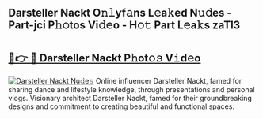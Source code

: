 ## Darsteller Nackt O𝚗𝚕yf𝚊ns L𝚎a𝚔ed N𝚞𝚍es - Part-jci P𝚑𝚘tos Vi𝚍𝚎o - H𝚘𝚝 Part L𝚎a𝚔s zaTl3

# <h2><a href="http://kf0ftnj.oniu.top/?m=Darsteller+Nackt">🔗👉 🔴 Darsteller Nackt P𝚑ot𝚘𝚜 V𝚒d𝚎o</a></h2>

[![Darsteller Nackt Nu𝚍e𝚜](https://i.imgur.com/0qMVB7G.gif)](http://kf0ftnj.oniu.top/?m=Darsteller+Nackt)
Online influencer Darsteller Nackt, famed for sharing dance and lifestyle knowledge, through presentations and personal vlogs. Visionary architect Darsteller Nackt, famed for their groundbreaking designs and commitment to creating beautiful and functional spaces.  
